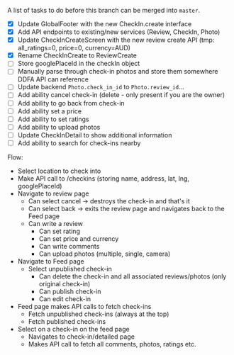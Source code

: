 A list of tasks to do before this branch can be merged into `master`.

- [x] Update GlobalFooter with the new CheckIn.create interface
- [x] Add API endpoints to existing/new services (Review, CheckIn, Photo)
- [x] Update CheckInCreateScreen with the new review create API (tmp: all_ratings=0, price=0, currency=AUD)
- [x] Rename CheckInCreate to ReviewCreate
- [ ] Store googlePlaceId in the checkIn object
- [ ] Manually parse through check-in photos and store them somewhere DDFA API can reference
- [ ] Update backend `Photo.check_in_id` to `Photo.review_id`...
- [ ] Add ability cancel check-in (delete - only present if you are the owner)
- [ ] Add ability to go back from check-in
- [ ] Add ability set a price
- [ ] Add ability to set ratings
- [ ] Add ability to upload photos
- [ ] Update CheckInDetail to show additional information
- [ ] Add ability to search for check-ins nearby

Flow:

- Select location to check into
- Make API call to /checkins (storing name, address, lat, lng, googlePlaceId)
- Navigate to review page
  - Can select cancel -> destroys the check-in and that's it
  - Can select back -> exits the review page and navigates back to the Feed page
  - Can write a review
    - Can set rating
    - Can set price and currency
    - Can write comments
    - Can upload photos (multiple, single, camera)
- Navigate to Feed page
  - Select unpublished check-in
    - Can delete the check-in and all associated reviews/photos (only original check-in)
    - Can publish check-in
    - Can edit check-in
- Feed page makes API calls to fetch check-ins
  - Fetch unpublished check-ins (always at the top)
  - Fetch published check-ins
- Select on a check-in on the feed page
  - Navigates to check-in/detailed page
  - Makes API call to fetch all comments, photos, ratings etc.
